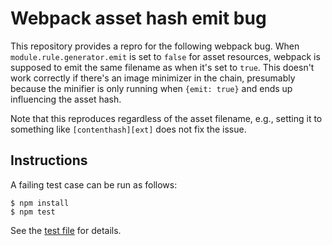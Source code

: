 # Webpack asset hash emit bug

This repository provides a repro for the following webpack bug. When `module.rule.generator.emit` is set to `false` for asset resources, webpack is supposed to emit the same filename as when it's set to `true`. This doesn't work correctly if there's an image minimizer in the chain, presumably because the minifier is only running when `{emit: true}` and ends up influencing the asset hash.

Note that this reproduces regardless of the asset filename, e.g., setting it to something like `[contenthash][ext]` does not fix the issue.

## Instructions

A failing test case can be run as follows:

```
$ npm install
$ npm test
```

See the [test file](./test.js) for details.
